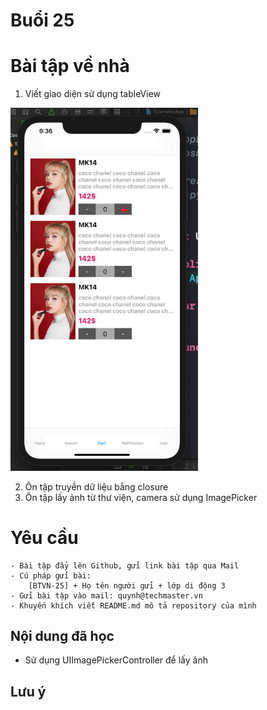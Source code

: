 
# Buổi 25

# Bài tập về nhà
1. Viết giao diện sử dụng tableView

<img src = "../img/todo3.jpg" width="300">

2. Ôn tập truyền dữ liệu bằng closure
3. Ôn tập lấy ảnh từ thư viện, camera sử dụng ImagePicker

# Yêu cầu
    - Bài tập đẩy lên Github, gửi link bài tập qua Mail
    - Cú pháp gửi bài:
        [BTVN-25] + Họ tên người gửi + lớp di động 3
    - Gửi bài tập vào mail: quynh@techmaster.vn
    - Khuyến khích viết README.md mô tả repository của mình

## Nội dung đã học
- Sử dụng UIImagePickerController để lấy ảnh

## Lưu ý






